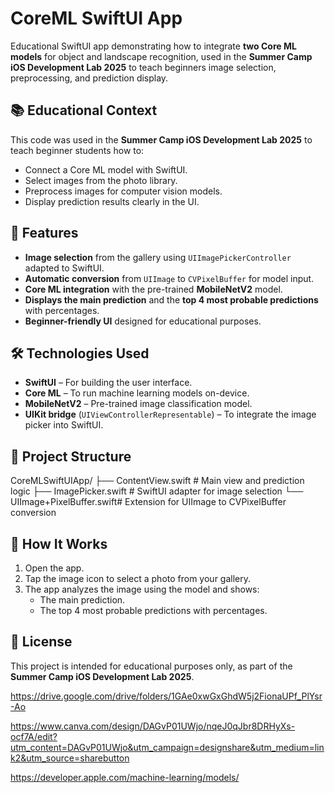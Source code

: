 # CoreML SwiftUI App

Educational SwiftUI app demonstrating how to integrate **two Core ML models** for object and landscape recognition, used in the **Summer Camp iOS Development Lab 2025** to teach beginners image selection, preprocessing, and prediction display.

## 📚 Educational Context
This code was used in the **Summer Camp iOS Development Lab 2025** to teach beginner students how to:
- Connect a Core ML model with SwiftUI.
- Select images from the photo library.
- Preprocess images for computer vision models.
- Display prediction results clearly in the UI.

## 🚀 Features
- **Image selection** from the gallery using `UIImagePickerController` adapted to SwiftUI.
- **Automatic conversion** from `UIImage` to `CVPixelBuffer` for model input.
- **Core ML integration** with the pre-trained **MobileNetV2** model.
- **Displays the main prediction** and the **top 4 most probable predictions** with percentages.
- **Beginner-friendly UI** designed for educational purposes.

## 🛠 Technologies Used
- **SwiftUI** – For building the user interface.
- **Core ML** – To run machine learning models on-device.
- **MobileNetV2** – Pre-trained image classification model.
- **UIKit bridge** (`UIViewControllerRepresentable`) – To integrate the image picker into SwiftUI.

## 📂 Project Structure
CoreMLSwiftUIApp/
├── ContentView.swift # Main view and prediction logic
├── ImagePicker.swift # SwiftUI adapter for image selection
└── UIImage+PixelBuffer.swift# Extension for UIImage to CVPixelBuffer conversion


## 📸 How It Works
1. Open the app.
2. Tap the image icon to select a photo from your gallery.
3. The app analyzes the image using the model and shows:
   - The main prediction.
   - The top 4 most probable predictions with percentages.

## 📄 License
This project is intended for educational purposes only, as part of the **Summer Camp iOS Development Lab 2025**.

https://drive.google.com/drive/folders/1GAe0xwGxGhdW5j2FionaUPf_PlYsr-Ao 

https://www.canva.com/design/DAGvP01UWjo/nqeJ0qJbr8DRHyXs-ocf7A/edit?utm_content=DAGvP01UWjo&utm_campaign=designshare&utm_medium=link2&utm_source=sharebutton 

https://developer.apple.com/machine-learning/models/ 




